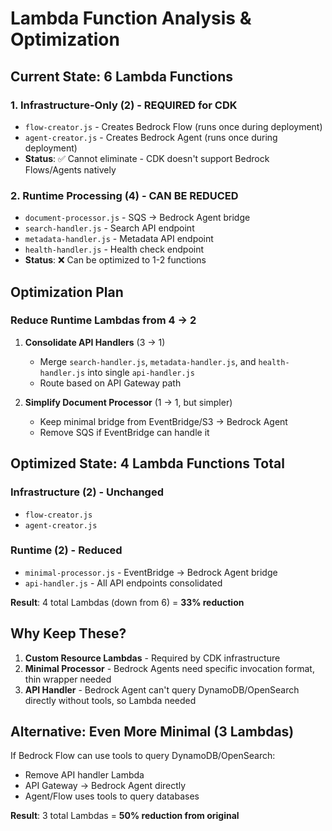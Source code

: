 # Lambda Function Analysis & Optimization

## Current State: 6 Lambda Functions

### 1. Infrastructure-Only (2) - **REQUIRED for CDK**
- `flow-creator.js` - Creates Bedrock Flow (runs once during deployment)
- `agent-creator.js` - Creates Bedrock Agent (runs once during deployment)
- **Status**: ✅ Cannot eliminate - CDK doesn't support Bedrock Flows/Agents natively

### 2. Runtime Processing (4) - **CAN BE REDUCED**
- `document-processor.js` - SQS → Bedrock Agent bridge
- `search-handler.js` - Search API endpoint
- `metadata-handler.js` - Metadata API endpoint  
- `health-handler.js` - Health check endpoint
- **Status**: ❌ Can be optimized to 1-2 functions

## Optimization Plan

### Reduce Runtime Lambdas from 4 → 2

1. **Consolidate API Handlers** (3 → 1)
   - Merge `search-handler.js`, `metadata-handler.js`, and `health-handler.js` into single `api-handler.js`
   - Route based on API Gateway path

2. **Simplify Document Processor** (1 → 1, but simpler)
   - Keep minimal bridge from EventBridge/S3 → Bedrock Agent
   - Remove SQS if EventBridge can handle it

## Optimized State: 4 Lambda Functions Total

### Infrastructure (2) - Unchanged
- `flow-creator.js` 
- `agent-creator.js`

### Runtime (2) - Reduced
- `minimal-processor.js` - EventBridge → Bedrock Agent bridge
- `api-handler.js` - All API endpoints consolidated

**Result**: 4 total Lambdas (down from 6) = **33% reduction**

## Why Keep These?

1. **Custom Resource Lambdas** - Required by CDK infrastructure
2. **Minimal Processor** - Bedrock Agents need specific invocation format, thin wrapper needed
3. **API Handler** - Bedrock Agent can't query DynamoDB/OpenSearch directly without tools, so Lambda needed

## Alternative: Even More Minimal (3 Lambdas)

If Bedrock Flow can use tools to query DynamoDB/OpenSearch:
- Remove API handler Lambda
- API Gateway → Bedrock Agent directly
- Agent/Flow uses tools to query databases

**Result**: 3 total Lambdas = **50% reduction from original**

